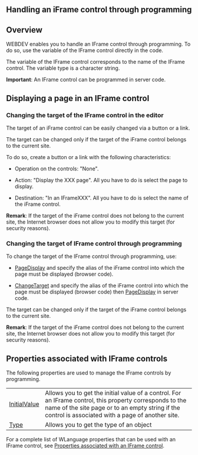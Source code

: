 


## Handling an iFrame control through programming
			



<a name="NOTE1"></a>
<a name="NOTE1_1"></a>


## Overview
<a name="overview_ELTTEXTE000125"></a>
WEBDEV enables you to handle an IFrame control through programming. To do so,  use the variable of the IFrame control directly in the code.

The variable of the IFrame control corresponds to the name of the IFrame control. The variable type is a character string.

**Important**: An IFrame control can be programmed in server code. 

<a name="NOTE2"></a>
<a name="NOTE2_1"></a>


## Displaying a page in an IFrame control
<a name="displaying_page_iframe_control_ELTTEXTE000149"></a>


### Changing the target of the IFrame control in the editor
<a name="changing_the_target_the_iframe_control_the_editor_ELTPARAGRAPHE000022"></a>

The target of an iFrame control can be easily changed via a button or a link.

The target can be changed only if the target of the iFrame control belongs to the current site.

To do so, create a button or a link with the following characteristics:

- Operation on the controls: "None".

- Action: "Display the XXX page". All you have to do is select the page to display.

- Destination: "In an IFrameXXX". All you have to do is select the name of the iFrame control.




**Remark**: If the target of the iFrame control does not belong to the current site, the Internet browser does not allow you to modify this target (for security reasons).
<a name="NOTE2_2"></a>


### Changing the target of IFrame control through programming
<a name="changing_the_target_iframe_control_through_programming_ELTPARAGRAPHE000039"></a>

To change the target of the IFrame control through programming, use:

- [PageDisplay](../WDLang2/3058008.md) and specify the alias of the iFrame control into which the page must be displayed (browser code).

- [ChangeTarget](../WDLang2/3058005.md) and specify the alias of the iFrame control into which the page must be displayed (browser code) then [PageDisplay](../WDLang2/3058008.md) in server code.




The target can be changed only if the target of the iFrame control belongs to the current site.

**Remark**: If the target of the iFrame control does not belong to the current site, the Internet browser does not allow you to modify this target (for security reasons).

<a name="NOTE3"></a>
<a name="NOTE3_1"></a>


## Properties associated with IFrame controls
<a name="properties_associated_with_iframe_controls_ELTTEXTE000179"></a>
The following properties are used to manage the IFrame controls by programming.


|   |   |
| --- | --- |
| [InitialValue](../Proprietes/2510128.md) | Allows you to get the initial value of a control. For an IFrame control, this property corresponds to the name of the site page or to an empty string if the control is associated with a page of another site. |
| [Type](../Proprietes/2510131.md) | Allows you to get the type of an object |

For a complete list of WLanguage properties that can be used with an IFrame control, see [Properties associated with an IFrame control](../WDChamp/1013271.md). 


